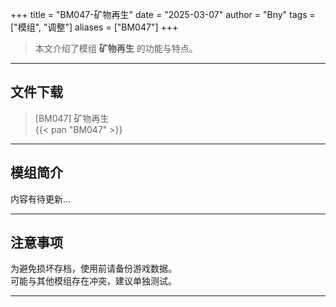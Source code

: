 +++
title = "BM047-矿物再生"
date = "2025-03-07"
author = "Bny"
tags = ["模组", "调整"]
aliases = ["BM047"]
+++

> 本文介绍了模组 **矿物再生** 的功能与特点。

---

## 文件下载

> [BM047] 矿物再生  
{{< pan "BM047" >}}  

---

## 模组简介

>  
内容有待更新...  

---

## 注意事项

>  
为避免损坏存档，使用前请备份游戏数据。  
可能与其他模组存在冲突，建议单独测试。  

---


